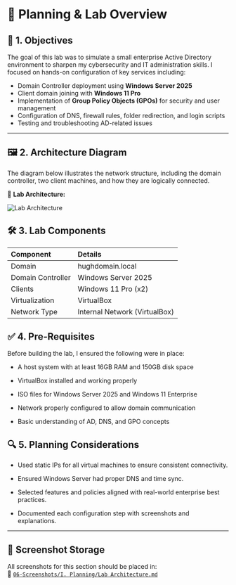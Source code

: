 # 🧠 Planning & Lab Overview

## 📝 1. Objectives

The goal of this lab was to simulate a small enterprise Active Directory environment to sharpen my cybersecurity and IT administration skills. I focused on hands-on configuration of key services including:

- Domain Controller deployment using **Windows Server 2025**
- Client domain joining with **Windows 11 Pro**
- Implementation of **Group Policy Objects (GPOs)** for security and user management
- Configuration of DNS, firewall rules, folder redirection, and login scripts
- Testing and troubleshooting AD-related issues

---

## 🖼️ 2. Architecture Diagram

The diagram below illustrates the network structure, including the domain controller, two client machines, and how they are logically connected.

📸 **Lab Architecture:**  

![Lab Architecture](https://github.com/user-attachments/assets/9e0f2334-a862-4b43-ac28-52cf6861c98d)

## 🛠️ 3. Lab Components

| Component | Details |
| :- | :- |
| Domain | hughdomain.local |
| Domain Controller | Windows Server 2025 |
| Clients | Windows 11 Pro (x2) |
| Virtualization | VirtualBox |
| Network Type | Internal Network (VirtualBox) |

## ✅ 4. Pre-Requisites

Before building the lab, I ensured the following were in place:

- A host system with at least 16GB RAM and 150GB disk space

- VirtualBox installed and working properly

- ISO files for Windows Server 2025 and Windows 11 Enterprise

- Network properly configured to allow domain communication

- Basic understanding of AD, DNS, and GPO concepts

## 🔍 5. Planning Considerations

- Used static IPs for all virtual machines to ensure consistent connectivity.

- Ensured Windows Server had proper DNS and time sync.

- Selected features and policies aligned with real-world enterprise best practices.

- Documented each configuration step with screenshots and explanations.

---

## 📁 Screenshot Storage

All screenshots for this section should be placed in:  
📂 [`06-Screenshots/I. Planning/Lab Architecture.md`](https://github.com/Hugh-Kumbi/Hugh-Kumbi-Active-Directory-Lab/blob/main/06-Screenshots/IV.%20Active-Directory-Setup/OU-Structure.md)
